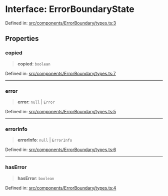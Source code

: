 # Interface: ErrorBoundaryState

Defined in: [src/components/ErrorBoundary/types.ts:3](https://github.com/laruss/react-text-game/blob/6b9098a8e439fedc8e81574fd40f3e2840d770e8/packages/ui/src/components/ErrorBoundary/types.ts#L3)

## Properties

### copied

> **copied**: `boolean`

Defined in: [src/components/ErrorBoundary/types.ts:7](https://github.com/laruss/react-text-game/blob/6b9098a8e439fedc8e81574fd40f3e2840d770e8/packages/ui/src/components/ErrorBoundary/types.ts#L7)

***

### error

> **error**: `null` \| `Error`

Defined in: [src/components/ErrorBoundary/types.ts:5](https://github.com/laruss/react-text-game/blob/6b9098a8e439fedc8e81574fd40f3e2840d770e8/packages/ui/src/components/ErrorBoundary/types.ts#L5)

***

### errorInfo

> **errorInfo**: `null` \| `ErrorInfo`

Defined in: [src/components/ErrorBoundary/types.ts:6](https://github.com/laruss/react-text-game/blob/6b9098a8e439fedc8e81574fd40f3e2840d770e8/packages/ui/src/components/ErrorBoundary/types.ts#L6)

***

### hasError

> **hasError**: `boolean`

Defined in: [src/components/ErrorBoundary/types.ts:4](https://github.com/laruss/react-text-game/blob/6b9098a8e439fedc8e81574fd40f3e2840d770e8/packages/ui/src/components/ErrorBoundary/types.ts#L4)
